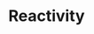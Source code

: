 # Reactivity

<div id="example"></div>
<script type="application/javascript">
  new Vue({
    el: '#example',
    template: '<live-code class="full" :template="code" mode="html>iframe" :debounce="200" />',
    data: {
      code:
`
<script src="${location.origin+location.pathname}/global.js"><\/script>

<body>

  <script>
    LUME.useDefaultNames()

    const {variable, html, Motor} = LUME

    const count = variable(0)
    const incrementCount = () => count(count() + 1)

    let targetRotationY = 0
    const rotationY = variable(-80)
    Motor.addRenderTask(t => {
      rotationY.set(
        rotationY() + (targetRotationY - rotationY.get()) / 20
      )
    })

    const buttonClicked = () => {
      incrementCount()
      targetRotationY += 20
    }

    const rotation = () => [0, rotationY(), 0]

    const scene = html\`
      <i-scene>
        <i-node
          id="node"
          rotation=\${rotation}
          size="100 100"
          align="0.5 0.5 0.5"
          mount-point="0.5 0.5 0.5"
        >
          <h1 align="center">\${count}</h1>
        </i-node>

        <i-node
          id="node"
          align="0.5 0.5"
          position="0 80"
        >
          <button
            style="transform: translateX(-50%)"
            onclick=\${buttonClicked}
          >
            Click
          </button>
        </i-node>
      </i-scene>
    \`

    console.log(scene instanceof HTMLElement) // true

    document.body.append(scene)
  <\/script>

  <style>
    html, body {
      margin: 0; padding: 0;
      height: 100%; width: 100%;
      background: #333;
      font-family: sans-serif;
    }
    i-node {
      background: deeppink;
      border-radius: 5px;
    }
  </style>
</body>
`
    },
  })
</script>
